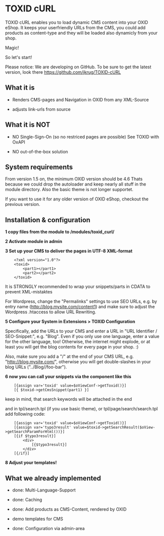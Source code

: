 TOXID cURL
==========
TOXID cURL enables you to load dynamic CMS content into your OXID eShop.
It keeps your userfriendly URLs from the CMS, you could add products as content-type
and they will be loaded also dynamicly from your shop.

Magic!

So let's start!


Please notice: We are developing on GitHub.
To be sure to get the latest version, look there
    https://github.com/jkrug/TOXID-cURL


What it is
----------
*    Renders CMS-pages and Navigation in OXID from any XML-Source

*    adjusts link-urls from source


What it is NOT
--------------
*    NO Single-Sign-On (so no restriced pages are possible)
     See TOXID with OxAPI

*    NO out-of-the-box solution


System requirements
-------------------
From version 1.5 on, the minimum OXID version should be 4.6
Thats because we could drop the autoloader and keep nearly all stuff in the module directory.
Also the basic theme is not longer supportet.

If you want to use it for any older version of OXID eShop, checkout the previous version.

Installation & configuration
----------------------------
**1 copy files from the module to /modules/toxid_curl/**

**2 Activate module in admin**

**3 Set up your CMS to deliver the pages in UTF-8 XML-format**

        <?xml version="1.0"?>
        <toxid>
            <part1></part1>
            <part2></part2>
        </toxid>

It is STRONGLY recommended to wrap your snippets/parts in CDATA to prevent XML-mistaktes

For Wordpress, change the "Permalinks" settings to use SEO URLs, e.g. by entry name (http://blog.mysite.com/content1) and make sure to adjust the Wordpress .htaccess to allow URL Rewriting.

**5 Configure your System in Extensions > TOXID Configuration**

Specifically, add the URLs to your CMS and enter a URL in "URL Identifier / SEO-Snippet:", e.g. "Blog".
Even if you only use one language, enter a value for the other language, too! Otherwise, the internet might explode, 
or at least you will get the blog contents for every page in your shop. :)

Also, make sure you add a "/" at the end of your CMS URL, e.g. "http://blog.mysite.com/", otherwise you will get double-slashes
in your blog URLs ("../Blog//foo-bar").

**6 now you can call your snippets via the component like this**

        [{assign var='toxid' value=$oViewConf->getToxid()}]
        [{ $toxid->getCmsSnippet(part1) }]

keep in mind, that search keywords will be attached in the end

and in tpl/search.tpl (if you use basic theme), or tpl/page/search/search.tpl add following code:

        [{assign var='toxid' value=$oViewConf->getToxid()}]
        [{assign var='typo3result' value=$toxid->getSearchResult($oView->getSearchParamForHtml())}]
        [{if $typo3result}]
            <div>
                [{$typo3result}]
            </div>
        [{/if}]

**8 Adjust your templates!**


What we already implemented
----------------------------
*    done: Multi-Language-Support

*    done: Caching

*    done: Add products as CMS-Content, rendered by OXID

*    demo templates for CMS

*    done: Configuration via admin-area
